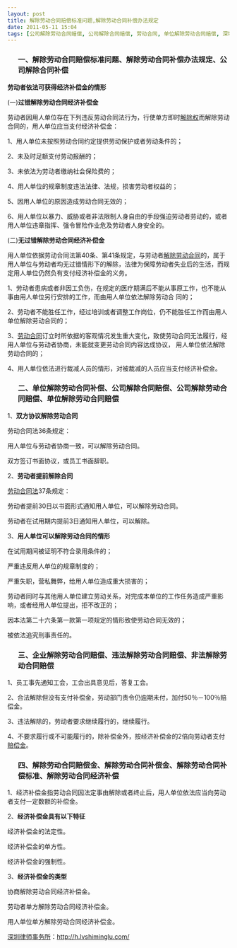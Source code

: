 ```yaml
---
layout: post
title: 解除劳动合同赔偿标准问题,解除劳动合同补偿办法规定
date: 2011-05-11 15:04
tags: [公司解除劳动合同赔偿, 公司解除合同赔偿, 劳动合同, 单位解除劳动合同赔偿, 深圳劳动法律师网, 解除劳动合同经济补偿, 解除劳动合同补偿标准, 解除劳动合同补偿金, 解除劳动合同赔偿金, 违法解除劳动合同赔偿, 非法解除劳动合同赔偿]
---
```

<ol>
<h3>一、解除劳动合同赔偿标准问题、解除劳动合同补偿办法规定、公司解除合同补偿</h3>
</ol>
<strong>劳动者依法可获得经济补偿金的情形</strong>

(一)<strong>过错解除劳动合同经济补偿金</strong>

劳动者因用人单位存在下列违反劳动合同法行为，行使单方即时<a href="http://h.lvshiminglu.com/law/tag/%E5%90%88%E5%90%8C%E8%A7%A3%E9%99%A4%E6%9D%83%E7%9A%84%E6%B6%88%E7%81%AD" target="_blank">解除权</a>而解除劳动合同的，用人单位应当支付经济补偿金：

1、用人单位未按照劳动合同约定提供劳动保护或者劳动条件的；

2、未及时足额支付劳动报酬的；

3、未依法为劳动者缴纳社会保险费的；

4、用人单位的规章制度违法法律、法规，损害劳动者权益的；

5、因用人单位的原因造成劳动合同无效的；

6、用人单位以暴力、威胁或者非法限制人身自由的手段强迫劳动者劳动的，或者用人单位违章指挥、强令冒险作业危及劳动者人身安全的。

(二)<strong>无过错解除劳动合同经济补偿金</strong>

用人单位依据劳动合同法第40条、第41条规定，与劳动者<a href="http://h.lvshiminglu.com/law/161.html" target="_blank">解除劳动合同</a>的，属于用人单位与劳动者均无过错情形下的解除，法律为保障劳动者失业后的生活，而规定用人单位仍然负有支付经济补偿金的义务。

1、劳动者患病或者非因工负伤，在规定的医疗期满后不能从事原工作，也不能从事由用人单位另行安排的工作，而由用人单位依法解除劳动合
同的；

2、劳动者不能胜任工作，经过培训或者调整工作岗位，仍不能胜任工作而由用人单位解除劳动合同的；

3、<a href="http://h.lvshiminglu.com/law/category/labor" target="_blank">劳动合同</a>订立时所依据的客观情况发生重大变化，致使劳动合同无法履行，经用人单位与劳动者协商，未能就变更劳动合同内容达成协议，
用人单位依法解除劳动合同的；

4、用人单位依法进行裁减人员的情形，对被裁减的人员应当支付经济补偿金。
<ol>
<h3>二、单位解除劳动合同补偿、公司解除合同赔偿、公司解除劳动合同赔偿、单位解除劳动合同赔偿</h3>
</ol>
1、<strong>双方协议解除劳动合同</strong>

劳动合同法36条规定：

用人单位与劳动者协商一致，可以解除劳动合同。

双方签订书面协议，或员工书面辞职。

2、<strong>劳动者提前解除合同</strong>

<a href="http://h.lvshiminglu.com/law/181.html" target="_blank">劳动合同法</a>37条规定：

劳动者提前30日以书面形式通知用人单位，可以解除劳动合同。

劳动者在试用期内提前3日通知用人单位，可以解除。

3、<strong>用人单位可以解除劳动合同的情形</strong>

在试用期间被证明不符合录用条件的；

严重违反用人单位的规章制度的；

严重失职，营私舞弊，给用人单位造成重大损害的；

劳动者同时与其他用人单位建立劳动关系，对完成本单位的工作任务造成严重影响，或者经用人单位提出，拒不改正的；

因本法第二十六条第一款第一项规定的情形致使劳动合同无效的；

被依法追究刑事责任的。
<ol>
<h3>三、企业解除劳动合同赔偿、违法解除劳动合同赔偿、非法解除劳动合同赔偿</h3>
</ol>
1、员工事先通知工会，工会出具意见后，答复工会。

2、合法解除但没有支付补偿金，劳动部门责令仍逾期未付，加付50％－100％赔偿金。

3、违法解除的，劳动者要求继续履行的，继续履行。

4、不要求履行或不可能履行的，除补偿金外，按经济补偿金的2倍向劳动者支付<a href="http://h.lvshiminglu.com/law/729.html" target="_blank">赔偿金</a>。
<ol>
<h3>四、解除劳动合同赔偿金、解除劳动合同补偿金、解除劳动合同补偿标准、解除劳动合同经济补偿</h3>
</ol>
1、经济补偿金指劳动合同因法定事由解除或者终止后，用人单位依法应当向劳动者支付一定数额的补偿金。

2、<strong>经济补偿金具有以下特征</strong>

经济补偿金的法定性。

经济补偿金的单方性。

经济补偿金的强制性。

3、<strong>经济补偿金的类型</strong>

协商解除劳动合同经济补偿金。

劳动者单方解除劳动合同经济补偿金。

用人单位单方解除劳动合同经济补偿金。

<a href="http://h.lvshiminglu.com/">深圳律师事务所</a>：<a href="http://h.lvshiminglu.com/">http://h.lvshiminglu.com/</a>

